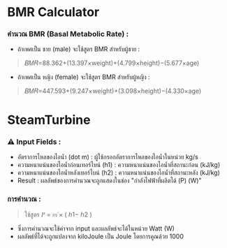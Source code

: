 # BMR Calculator

### คำนวณ BMR (Basal Metabolic Rate) :
- ถ้าเพศเป็น ชาย (male) จะใช้สูตร BMR สำหรับผู้ชาย :
> 𝐵𝑀𝑅=88.362+(13.397×weight)+(4.799×height)−(5.677×age)
- ถ้าเพศเป็น หญิง (female) จะใช้สูตร BMR สำหรับผู้หญิง :
> 𝐵𝑀𝑅=447.593+(9.247×weight)+(3.098×height)−(4.330×age)

# SteamTurbine

### ⚠️ Input Fields :
- อัตราการไหลของไอน้ำ (dot m) : ผู้ใช้กรอกอัตราการไหลของไอน้ำในหน่วย kg/s
- ความหนาแน่นของไอน้ำก่อนเทอร์ไบน์ (h1) : ความหนาแน่นของไอน้ำที่สถานะก่อน (kJ/kg)
- ความหนาแน่นของไอน้ำหลังเทอร์ไบน์ (h2) : ความหนาแน่นของไอน้ำที่สถานะหลัง (kJ/kg)
- Result : ผลลัพธ์ของการคำนวณจะถูกแสดงในช่อง "กำลังไฟฟ้าที่ผลิตได้ (P) (W)"

### การคำนวณ :
> ใช้สูตร 𝑃 = 𝑚˙× ( ℎ1− ℎ2 )
- ซึ่งการคำนวณจะใช้ค่าจาก input และผลลัพธ์จะได้ในหน่วย Watt (W)
- ผลลัพธ์ที่ได้จะถูกแปลงจาก kiloJoule เป็น Joule โดยการคูณด้วย 1000
